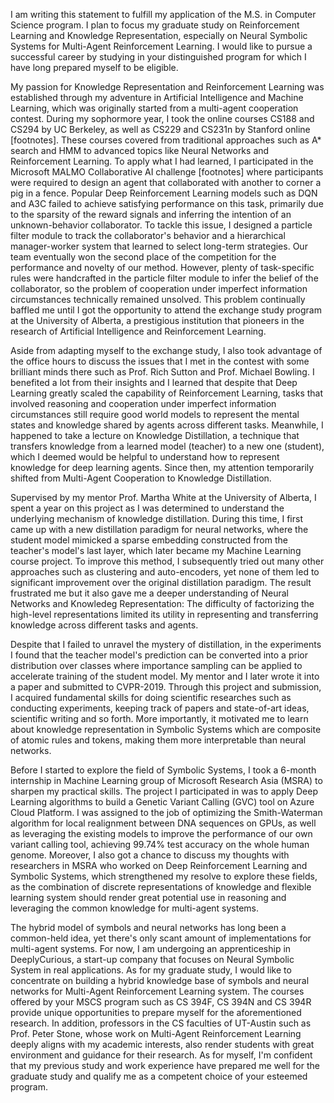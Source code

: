 I am writing this statement to fulfill my application of the M.S. in Computer Science program. I plan to focus my graduate study on Reinforcement Learning and Knowledge Representation, especially on Neural Symbolic Systems for Multi-Agent Reinforcement Learning. I would like to pursue a successful career by studying in your distinguished program for which I have long prepared myself to be eligible.

My passion for Knowledge Representation and Reinforcement Learning was established through my adventure in Artificial Intelligence and Machine Learning, which was originally started from a multi-agent cooperation contest. During my sophormore year, I took the online courses CS188 and CS294 by UC Berkeley, as well as CS229 and CS231n by Stanford online [footnotes]. These courses covered from traditional approaches such as A* search and HMM to advanced topics like Neural Networks and Reinforcement Learning. To apply what I had learned, I participated in the Microsoft MALMO Collaborative AI challenge [footnotes] where participants were required to design an agent that collaborated with another to corner a pig in a fence. Popular Deep Reinforcement Learning models such as DQN and A3C failed to achieve satisfying performance on this task, primarily due to the sparsity of the reward signals and inferring the intention of an unknown-behavior collaborator. To tackle this issue, I designed a particle filter module to track the collaborator's behavior and a hierarchical manager-worker system that learned to select long-term strategies. Our team eventually won the second place of the competition for the performance and novelty of our method. However, plenty of task-specific rules were handcrafted in the particle filter module to infer the belief of the collaborator, so the problem of cooperation under imperfect information circumstances technically remained unsolved. This problem continually baffled me until I got the opportunity to attend the exchange study program at the University of Alberta, a prestigious institution that pioneers in the research of Artificial Intelligence and Reinforcement Learning.

Aside from adapting myself to the exchange study, I also took advantage of the office hours to discuss the issues that I met in the contest with some brilliant minds there such as Prof. Rich Sutton and Prof. Michael Bowling. I benefited a lot from their insights and I learned that despite that Deep Learning greatly scaled the capability of Reinforcement Learning, tasks that involved reasoning and cooperation under imperfect information circumstances still require good world models to represent the mental states and knowledge shared by agents across different tasks. Meanwhile, I happened to take a lecture on Knowledge Distillation, a technique that transfers knowledge from a learned model (teacher) to a new one (student), which I deemed would be helpful to understand how to represent knowledge for deep learning agents. Since then, my attention temporarily shifted from Multi-Agent Cooperation to Knowledge Distillation.

Supervised by my mentor Prof. Martha White at the University of Alberta, I spent a year on this project as I was determined to understand the underlying mechanism of knowledge distillation. During this time, I first came up with a new distillation paradigm for neural networks, where the student model mimicked a sparse embedding constructed from the teacher's model's last layer, which later became my Machine Learning course project. To improve this method, I subsequently tried out many other approaches such as clustering and auto-encoders, yet none of them led to significant improvement over the original distillation paradigm. The result frustrated me but it also gave me a deeper understanding of Neural Networks and Knowledeg Representation: The difficulty of factorizing the high-level representations limited its utility in representing and transferring knowledge across different tasks and agents.

Despite that I failed to unravel the mystery of distillation, in the experiments I found that the teacher model's prediction can be converted into a prior distribution over classes where importance sampling can be applied to accelerate training of the student model. My mentor and I later wrote it into a paper and submitted to CVPR-2019. Through this project and submission, I acquired fundamental skills for doing scientific researches such as conducting experiments, keeping track of papers and state-of-art ideas, scientific writing and so forth. More importantly, it motivated me to learn about knowledge representation in Symbolic Systems which are composite of atomic rules and tokens, making them more interpretable than neural networks.

Before I started to explore the field of Symbolic Systems, I took a 6-month internship in Machine Learning group of Microsoft Research Asia (MSRA) to sharpen my practical skills. The project I participated in was to apply Deep Learning algorithms to build a Genetic Variant Calling (GVC) tool on Azure Cloud Platform. I was assigned to the job of optimizing the Smith-Waterman algorithm for local realignment between DNA sequences on GPUs, as well as leveraging the existing models to improve the performance of our own variant calling tool, achieving 99.74\% test accuracy on the whole human genome. Moreover, I also got a chance to discuss my thoughts with researchers in MSRA who worked on Deep Reinforcement Learning and Symbolic Systems, which strengthened my resolve to explore these fields, as the combination of discrete representations of knowledge and flexible learning system should render great potential use in reasoning and leveraging the common knowledge for multi-agent systems.

The hybrid model of symbols and neural networks has long been a common-held idea, yet there's only scant amount of implementations for multi-agent systems. For now, I am undergoing an apprenticeship in DeeplyCurious, a start-up company that focuses on Neural Symbolic System in real applications. As for my graduate study, I would like to concentrate on building a hybrid knowledge base of symbols and neural networks for Multi-Agent Reinforcement Learning system. The courses offered by your MSCS program such as CS 394F, CS 394N and CS 394R provide unique opportunities to prepare myself for the aforementioned research. In addition, professors in the CS faculties of UT-Austin such as Prof. Peter Stone, whose work on Multi-Agent Reinforcement Learning deeply aligns with my academic interests, also render students with great environment and guidance for their research. As for myself, I'm confident that my previous study and work experience have prepared me well for the graduate study and qualify me as a competent choice of your esteemed program.
